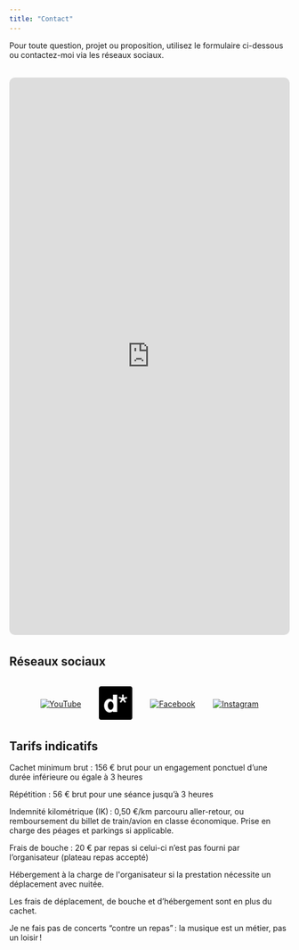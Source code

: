 ```yaml
---
title: "Contact"
---
```


Pour toute question, projet ou proposition, utilisez le formulaire ci-dessous ou contactez-moi via les réseaux sociaux.

<div style="max-width:650px; margin:2rem auto;">
  <iframe src="https://framaforms.org/contactez-moi-1748363436" width="100%" height="1000" frameborder="0" style="border-radius:10px;"></iframe>
</div>


## Réseaux sociaux

<div style="display: flex; gap: 32px; justify-content: center; align-items: center; margin: 2rem 0;">
  <a href="https://www.youtube.com/channel/UCoGaNTbrfMylmXsgKuAjMEg" target="_blank" title="YouTube">
    <img src="https://upload.wikimedia.org/wikipedia/commons/b/b8/YouTube_Logo_2017.svg" alt="YouTube" style="height: 38px;">
  </a>
  <a href="https://diaspora-fr.org/people/29a95a307a4d0138a031124c77a41d08" target="_blank" title="Diaspora">
    <img src="/img/diaspora.png" alt="Diaspora" style="height: 60px;">
  </a>
  <a href="https://www.facebook.com/Jean.Christophe.Ploquin" target="_blank" title="Facebook">
    <img src="https://upload.wikimedia.org/wikipedia/commons/0/05/Facebook_Logo_(2019).png" alt="Facebook" style="height: 54px;">
  </a>
  <a href="https://www.instagram.com/jcploquin/" target="_blank" title="Instagram">
    <img src="https://img.icons8.com/color/48/000000/instagram-new.png" alt="Instagram" style="height: 72px;">
  </a>
</div>

## Tarifs indicatifs

Cachet minimum brut : 156 € brut pour un engagement ponctuel d’une durée inférieure ou égale à 3 heures  

Répétition : 56 € brut pour une séance jusqu’à 3 heures  

Indemnité kilométrique (IK) : 0,50 €/km parcouru aller-retour, ou remboursement du billet de train/avion en classe économique. Prise en charge des péages et parkings si applicable.  

Frais de bouche : 20 € par repas si celui-ci n’est pas fourni par l’organisateur (plateau repas accepté)  

Hébergement à la charge de l'organisateur si la prestation nécessite un déplacement avec nuitée.  

Les frais de déplacement, de bouche et d’hébergement sont en plus du cachet.  

Je ne fais pas de concerts “contre un repas” : la musique est un métier, pas un loisir !

